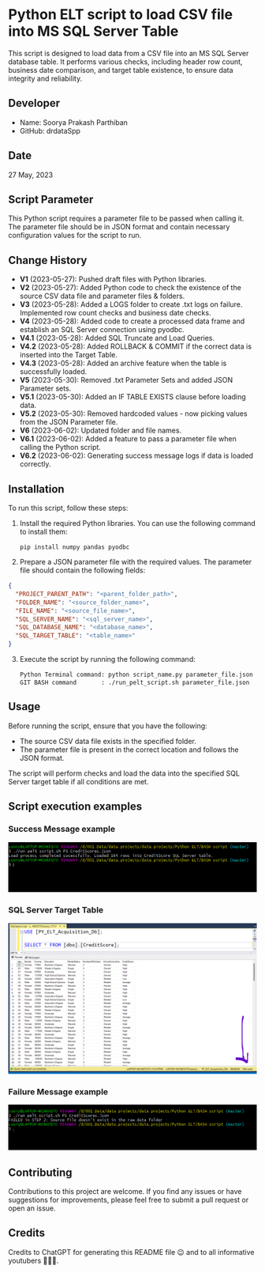 # Python ELT script to load CSV file into MS SQL Server Table

This script is designed to load data from a CSV file into an MS SQL Server database table. It performs various checks, including header row count, business date comparison, and target table existence, to ensure data integrity and reliability.

## Developer

- Name: Soorya Prakash Parthiban
- GitHub: drdataSpp

## Date

27 May, 2023

## Script Parameter

This Python script requires a parameter file to be passed when calling it. The parameter file should be in JSON format and contain necessary configuration values for the script to run.

## Change History

- **V1** (2023-05-27): Pushed draft files with Python libraries.
- **V2** (2023-05-27): Added Python code to check the existence of the source CSV data file and parameter files & folders.
- **V3** (2023-05-28): Added a LOGS folder to create .txt logs on failure. Implemented row count checks and business date checks.
- **V4** (2023-05-28): Added code to create a processed data frame and establish an SQL Server connection using pyodbc.
- **V4.1** (2023-05-28): Added SQL Truncate and Load Queries.
- **V4.2** (2023-05-28): Added ROLLBACK & COMMIT if the correct data is inserted into the Target Table.
- **V4.3** (2023-05-28): Added an archive feature when the table is successfully loaded.
- **V5** (2023-05-30): Removed .txt Parameter Sets and added JSON Parameter sets.
- **V5.1** (2023-05-30): Added an IF TABLE EXISTS clause before loading data.
- **V5.2** (2023-05-30): Removed hardcoded values - now picking values from the JSON Parameter file.
- **V6** (2023-06-02): Updated folder and file names.
- **V6.1** (2023-06-02): Added a feature to pass a parameter file when calling the Python script.
- **V6.2** (2023-06-02): Generating success message logs if data is loaded correctly.

## Installation

To run this script, follow these steps:

1. Install the required Python libraries. You can use the following command to install them:

   ```shell
   pip install numpy pandas pyodbc
   ```

2. Prepare a JSON parameter file with the required values. The parameter file should contain the following fields:

```json
{
  "PROJECT_PARENT_PATH": "<parent_folder_path>",
  "FOLDER_NAME": "<source_folder_name>",
  "FILE_NAME": "<source_file_name>",
  "SQL_SERVER_NAME": "<sql_server_name>",
  "SQL_DATABASE_NAME": "<database_name>",
  "SQL_TARGET_TABLE": "<table_name>"
}
```

3. Execute the script by running the following command:

   ```shell
   Python Terminal command: python script_name.py parameter_file.json
   GIT BASH command       : ./run_pelt_script.sh parameter_file.json
   ```

## Usage

Before running the script, ensure that you have the following:

- The source CSV data file exists in the specified folder.
- The parameter file is present in the correct location and follows the JSON format.

The script will perform checks and load the data into the specified SQL Server target table if all conditions are met.

## Script execution examples

### Success Message example
<img src="https://github.com/drdataSpp/data_projects/blob/master/Python%20ELT/Images/success_message.png">

### SQL Server Target Table
<img src="https://github.com/drdataSpp/data_projects/blob/master/Python%20ELT/Images/success_sql.png">

### Failure Message example
<img src="https://github.com/drdataSpp/data_projects/blob/master/Python%20ELT/Images/error_message.png">

## Contributing

Contributions to this project are welcome. If you find any issues or have suggestions for improvements, please feel free to submit a pull request or open an issue.

## Credits

Credits to ChatGPT for generating this README file 😉 and to all informative youtubers 🧑🏽‍💻.
